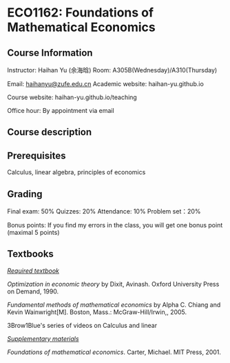 # ECO1162: Foundations of Mathematical Economics





## Course Information

Instructor: Haihan Yu (余海晗)              Room:  A305B(Wednesday)/A310(Thursday)

Email: haihanyu@zufe.edu.cn               Academic website: haihan-yu.github.io

Course website: haihan-yu.github.io/teaching  

 Office hour: By appointment via email

## Course description 

##   Prerequisites

Calculus, linear algebra, principles of economics

## Grading

Final exam: 50%       Quizzes:  20%      Attendance: 10%        Problem set：20%

Bonus points: If you find my errors in the class, you will get one bonus point (maximal 5 points)

## Textbooks
<u>*Required textbook*</u>

*Optimization in economic theory* by Dixit, Avinash. Oxford University Press on Demand, 1990.

*Fundamental methods of mathematical economics* by Alpha C.  Chiang and Kevin Wainwright[M]. Boston, Mass.: McGraw-Hill/Irwin,, 2005. 

3Brow1Blue's series of videos on Calculus and linear 

<u>*Supplementary materials*</u>


*Foundations of mathematical economics*.  Carter, Michael.  MIT Press, 2001.


